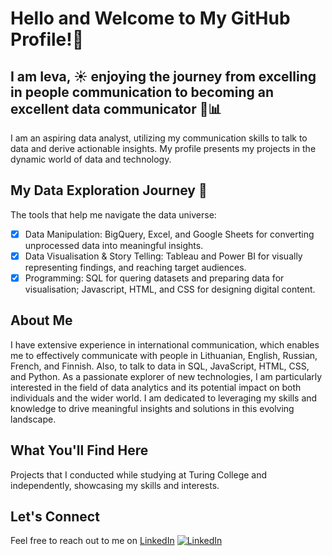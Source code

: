 # Hello and Welcome to My GitHub Profile!👋
## I am Ieva, ☀️ enjoying the journey from excelling in people communication to becoming an excellent data communicator 🚀📊

I am an aspiring data analyst, utilizing my communication skills to talk to data and derive actionable insights. My profile presents my projects in the dynamic world of data and technology.

## My Data Exploration Journey 🌟
The tools that help me navigate the data universe:
- [x] Data Manipulation: BigQuery, Excel, and Google Sheets for converting unprocessed data into meaningful insights.
- [x] Data Visualisation & Story Telling: Tableau and Power BI for visually representing findings, and reaching target audiences.
- [x] Programming: SQL for quering datasets and preparing data for visualisation; Javascript, HTML, and CSS for designing digital content.

## About Me
I have extensive experience in international communication, which enables me to effectively communicate with people in Lithuanian, English, Russian, French, and Finnish. Also, to talk to data in SQL, JavaScript, HTML, CSS, and Python.
As a passionate explorer of new technologies, I am particularly interested in the field of data analytics and its potential impact on both individuals and the wider world. I am dedicated to leveraging my skills and knowledge to drive meaningful insights and solutions in this evolving landscape.

## What You'll Find Here
Projects that I conducted while studying at Turing College and independently, showcasing my skills and interests.

## Let's Connect
Feel free to reach out to me on [LinkedIn](https://www.linkedin.com/in/ieva-kosait%C4%97-5ab8381b6/) [![LinkedIn](https://img.shields.io/badge/LinkedIn-0077B5?style=for-the-badge&logo=linkedin&logoColor=white)](www.linkedin.com/in/ieva-kosait%C4%97-5ab8381b6/)
